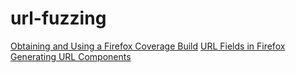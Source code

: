 # url-fuzzing
[Obtaining and Using a Firefox Coverage Build](firefox/firefox_coverage_build.ipynb)
[URL Fields in Firefox](firefox/FirefoxVerification.ipynb)
[Generating URL Components](URLComponents.ipynb)

